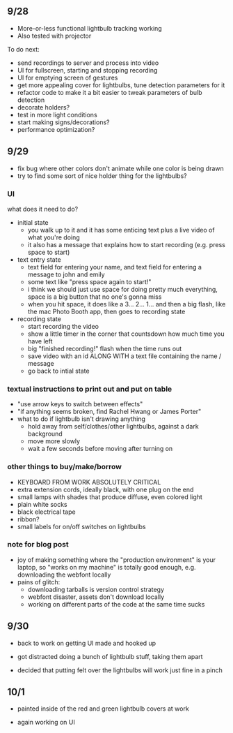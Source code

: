 ## 9/28

- More-or-less functional lightbulb tracking working
- Also tested with projector

To do next:
- send recordings to server and process into video
- UI for fullscreen, starting and stopping recording
- UI for emptying screen of gestures
- get more appealing cover for lightbulbs, tune detection parameters for it
- refactor code to make it a bit easier to tweak parameters of bulb detection
- decorate holders?
- test in more light conditions
- start making signs/decorations?
- performance optimization?

## 9/29

- fix bug where other colors don't animate while one color is being drawn
- try to find some sort of nice holder thing for the lightbulbs?


### UI

what does it need to do?

- initial state
  - you walk up to it and it has some enticing text plus a live video of what you're doing
  - it also has a message that explains how to start recording (e.g. press space to start)
- text entry state
  - text field for entering your name, and text field for entering a message to john and emily 
  - some text like "press space again to start!"
  - i think we should just use space for doing pretty much everything, space is a big button that no one's gonna miss
  - when you hit space, it does like a 3... 2... 1... and then a big flash, like the mac Photo Booth app, then goes to recording state
- recording state
  - start recording the video
  - show a little timer in the corner that countsdown how much time you have left
  - big "finished recording!" flash when the time runs out
  - save video with an id ALONG WITH a text file containing the name / message
  - go back to intial state
  
  
### textual instructions to print out and put on table

- "use arrow keys to switch between effects"
- "if anything seems broken, find Rachel Hwang or James Porter"
- what to do if lightbulb isn't drawing anything
  - hold away from self/clothes/other lightbulbs, against a dark background
  - move more slowly
  - wait a few seconds before moving after turning on
  
### other things to buy/make/borrow

- KEYBOARD FROM WORK ABSOLUTELY CRITICAL
- extra extension cords, ideally black, with one plug on the end
- small lamps with shades that produce diffuse, even colored light
- plain white socks
- black electrical tape
- ribbon?
- small labels for on/off switches on lightbulbs

### note for blog post

- joy of making something where the "production environment" is your laptop, so "works on my machine" is totally good enough, e.g. downloading the webfont locally
- pains of glitch:
  - downloading tarballs is version control strategy
  - webfont disaster, assets don't download locally
  - working on different parts of the code at the same time sucks
  
## 9/30
  
-  back to work on getting UI made and hooked up

- got distracted doing a bunch of lightbulb stuff, taking them apart

- decided that putting felt over the lightbulbs will work just fine in a pinch

## 10/1

- painted inside of the red and green lightbulb covers at work

- again working on UI



